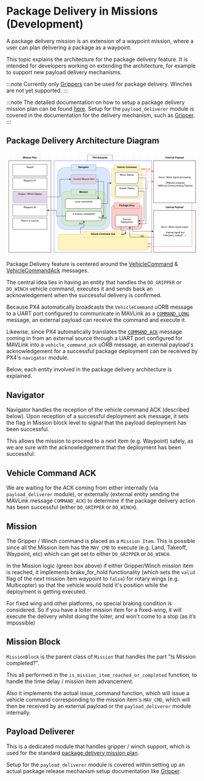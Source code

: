 # Package Delivery in Missions (Development)

A package delivery mission is an extension of a waypoint mission, where a user can plan delivering a package as a waypoint.

This topic explains the architecture for the package delivery feature.
It is intended for developers working on extending the architecture, for example to support new payload delivery mechanisms.

:::note
Currently only [Grippers](../peripherals/gripper.md) can be used for package delivery.
Winches are not yet supported.
:::

:::note
The detailed documentation on how to setup a package delivery mission plan can be found [here](../flying/package_delivery_mission.md).
Setup for the `payload_deliverer` module is covered in the documentation for the delivery mechanism, such as [Gripper](../peripherals/gripper.md#px4-configuration).
:::


## Package Delivery Architecture Diagram

![Package delivery architecture overview](../../assets/advanced_config/payload_delivery_mission_architecture.png)

Package Delivery feature is centered around the [VehicleCommand](../msg_docs/VehicleCommand.md) & [VehicleCommandAck](../msg_docs/VehicleCommandAck.md) messages.

The central idea lies in having an entity that handles the `DO_GRIPPER` or `DO_WINCH` vehicle command, executes it and sends back an acknowledgement when the successful delivery is confirmed.

Because PX4 automatically broadcasts the `VehicleCommand` uORB message to a UART port configured to communicate in MAVLink as a [`COMMAND_LONG`](https://mavlink.io/en/messages/common.html#COMMAND_LONG) message, an external payload can receive the command and execute it.

Likewise, since PX4 automatically translates the [`COMMAND_ACK`](https://mavlink.io/en/messages/common.html#COMMAND_ACK) message coming in from an external source through a UART port configured for MAVLink into a `vehicle_command_ack` uORB message, an external payload's acknowledgement for a successful package deployment can be received by PX4's `navigator` module.

Below, each entity involved in the package delivery architecture is explained.

## Navigator

Navigator handles the reception of the vehicle command ACK (described below).
Upon reception of a successful deployment ack message, it sets the flag in Mission block level to signal that the payload deployment has been successful.

This allows the mission to proceed to a next item (e.g. Waypoint) safely, as we are sure with the acknowledgement that the deployment has been successful.

## Vehicle Command ACK

We are waiting for the ACK coming from either internally (via `payload_deliverer` module), or externally (external entity sending the MAVLink message `COMMAND_ACK`) to determine if the package delivery action has been successful (either `DO_GRIPPER` or `DO_WINCH`).

## Mission

The Gripper / Winch command is placed as a `Mission Item`.
This is possible since all the Mission item has the `MAV_CMD` to execute (e.g. Land, Takeoff, Waypoint, etc) which can get set to either `DO_GRIPPER` or `DO_WINCH`.

In the Mission logic (green box above) if either Gripper/Winch mission item is reached, it implements brake_for_hold functionality (which sets the `valid` flag of the next mission item waypoint to `false`) for rotary wings (e.g. Multicopter) so that the vehicle would hold it's position while the deployment is getting executed.

For fixed wing and other platforms, no special braking condition is considered.
So if you have a loiter mission item for a fixed-wing, it will execute the delivery whilst doing the loiter, and won’t come to a stop (as it’s impossible)

## Mission Block

`MissionBlock` is the parent class of `Mission` that handles the part "Is Mission completed?".

This all performed in the `is_mission_item_reached_or_completed` function, to handle the time delay / mission item advancement.

Also it implements the actual issue_command function, which will issue a vehicle command corresponding to the mission item's `MAV_CMD`, which will then be received by an external payload or the `payload_deliverer` module internally.

## Payload Deliverer

This is a dedicated module that handles gripper / winch support, which is used for the standard [package delivery mission plan](../flying/package_delivery_mission.md).

Setup for the `payload_deliverer` module is covered within setting up an actual package release mechanism setup documentation like [Gripper](../peripherals/gripper.md#px4-configuration).